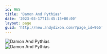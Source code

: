 ```yaml
---
id: 965
title: 'Damon And Pythias'
date: '2023-03-17T13:45:15+00:00'
layout: page
guid: 'http://new.andydixon.com/?page_id=965'
---
```


![Damon And Pythias](https://i0.wp.com/assets.g8x2.ldn.idrivee2-23.com/posters/Damon%20And%20Pythias%2001.jpg?w=1200&ssl=1 "Damon And Pythias")  
![Damon And Pythias](https://i0.wp.com/assets.g8x2.ldn.idrivee2-23.com/posters/Damon%20And%20Pythias%2002.jpg?w=1200&ssl=1 "Damon And Pythias")